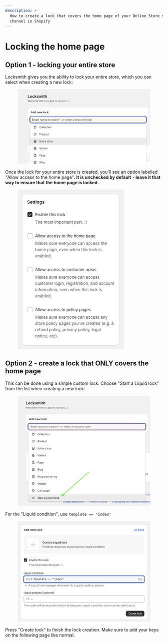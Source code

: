 ```yaml
---
description: >-
  How to create a lock that covers the home page of your Online Store sales
  channel in Shopify
---
```


# Locking the home page



## Option 1 - locking your entire store

Locksmith gives you the ability to lock your entire store, which you can select when creating a new lock:

<figure><img src="../../.gitbook/assets/Screenshot 2024-03-21 at 11.31.17.png" alt=""><figcaption></figcaption></figure>

Once the lock for your entire store is created, you'll see an option labelled _"_&#x41;llow access to the home page"**. It is unchecked by default** - **leave it that way to ensure that the home page is locked.**

<figure><img src="../../.gitbook/assets/Screenshot 2024-03-21 at 11.34.34.png" alt=""><figcaption></figcaption></figure>

## Option 2 - create a lock that ONLY covers the home page

This can be done using a simple custom lock. Choose "Start a Liquid lock" from the list when creating a new lock:

<figure><img src="../../.gitbook/assets/Screenshot 2024-03-21 at 11.39.52.png" alt=""><figcaption></figcaption></figure>

For the "Liquid condition", use `template == "index"`

<figure><img src="../../.gitbook/assets/Screenshot 2024-03-21 at 11.41.36.png" alt=""><figcaption></figcaption></figure>

Press "Create lock" to finish the lock creation. Make sure to add your keys on the following page like normal.
